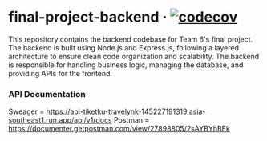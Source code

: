 # final-project-backend &middot; [![codecov](https://codecov.io/gh/travelynk/final-project-backend/graph/badge.svg?token=FHP8UU0ML6)](https://codecov.io/gh/travelynk/final-project-backend)
This repository contains the backend codebase for Team 6's final project. The backend is built using Node.js and Express.js, following a layered architecture to ensure clean code organization and scalability. 
The backend is responsible for handling business logic, managing the database, and providing APIs for the frontend.

### API Documentation
Sweager = https://api-tiketku-travelynk-145227191319.asia-southeast1.run.app/api/v1/docs
Postman = https://documenter.getpostman.com/view/27898805/2sAYBYhBEk
